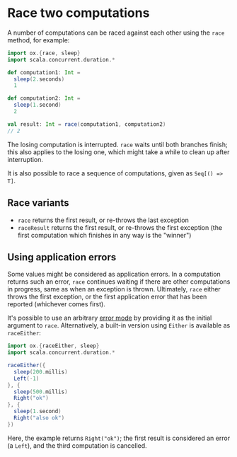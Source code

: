 # Race two computations

A number of computations can be raced against each other using the `race` method, for example:

```scala mdoc:compile-only
import ox.{race, sleep}
import scala.concurrent.duration.*

def computation1: Int =
  sleep(2.seconds)
  1

def computation2: Int =
  sleep(1.second)
  2

val result: Int = race(computation1, computation2)
// 2
```

The losing computation is interrupted. `race` waits until both branches finish; this also applies to the losing one, 
which might take a while to clean up after interruption.

It is also possible to race a sequence of computations, given as `Seq[() => T]`.

## Race variants

* `race` returns the first result, or re-throws the last exception
* `raceResult` returns the first result, or re-throws the first exception (the first computation which finishes in any 
  way is the "winner")

## Using application errors

Some values might be considered as application errors. In a computation returns such an error, `race` continues waiting
if there are other computations in progress, same as when an exception is thrown. Ultimately, `race` either throws
the first exception, or the first application error that has been reported (whichever comes first).

It's possible to use an arbitrary [error mode](../basics/error-handling.md) by providing it as the initial argument to `race`.
Alternatively, a built-in version using `Either` is available as `raceEither`:

```scala mdoc:compile-only
import ox.{raceEither, sleep}
import scala.concurrent.duration.*

raceEither({
  sleep(200.millis)
  Left(-1)
}, {
  sleep(500.millis)
  Right("ok")
}, {
  sleep(1.second)
  Right("also ok")
})
```

Here, the example returns `Right("ok")`; the first result is considered an error (a `Left`), and the third computation
is cancelled.

